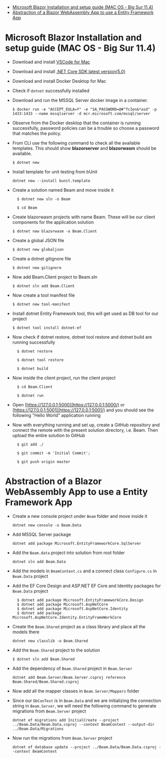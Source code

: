 - [Microsoft Blazor Installation and setup guide (MAC OS - Big Sur 11.4)](#microsoft-blazor-installation-and-setup-guide-mac-os---big-sur-114)
- [Abstraction of a Blazor WebAssembly App to use a Entity Framework App](#abstraction-of-a-blazor-webassembly-app-to-use-a-entity-framework-app)


# Microsoft Blazor Installation and setup guide (MAC OS - Big Sur 11.4)

- Download and install [VSCode for Mac](https://code.visualstudio.com/download)
- Download and install [.NET Core SDK latest version(5.0)](https://dotnet.microsoft.com/download/dotnet/thank-you/sdk-5.0.301-macos-x64-installer)
- Download and install Docker Desktop for Mac
- Check if `dotnet` successfully installed
- Download and run the MSSQL Server docker image in a container.

    `$ docker run -e "ACCEPT_EULA=Y" -e "SA_PASSWORD=@#^fcIen&*asd" -p 1433:1433 --name mssqlserver -d mcr.microsoft.com/mssql/server`

- Observe from the Docker desktop that the container is running successfully, password policies can be a trouble so choose a password that matches the policy.

- From CLI use the following command to check all the available templates. This should show **blazorserver** and **blazorwasm** should be available.

    `$ dotnet new`

- Install template for unit testing from bUnit

    `dotnet new --install bunit.template`

- Create a solution named Beam and move inside it
     ```
       $ dotnet new sln -o Beam
    
       $ cd Beam
     ```

- Create blazorwasm projects with name Beam. These will be our client components for the application solution

    `$ dotnet new blazorwasm -o Beam.Client`

- Create a global JSON file

    `$ dotnet new globaljson`

- Create a dotnet gitignore file

    `$ dotnet new gitignore`

- Now add Beam.Client project to Beam.sln

    `$ dotnet sln add Beam.Client`

- Now create a tool manifest file

    `$ dotnet new tool-manifest`

- Install dotnet Entity Framework tool, this will get used as DB tool for our project

    `$ dotnet tool install dotnet-ef`

- Now check if dotnet restore, dotnet tool restore and dotnet build are running successfully

    ```
      $ dotnet restore
    
      $ dotnet tool restore
    
      $ dotnet build
    ```

- Now inside the client project, run the client project

    ```
      $ cd Beam.Client
    
      $ dotnet run
    ```

- Open [https://127.0.0.1:5000](https://127.0.0.1:5000/) or [https://127.0.0.1:5001](https://127.0.0.1:5001/) and you should see the following &quot;Hello World&quot; application running

- Now with everything running and set up, create a GitHub repository and connect the remote with the present solution directory, i.e. Beam. Then upload the entire solution to GitHub

    ```
      $ git add ./
    
      $ git commit -m 'Initial Commit';
    
      $ git push origin master
    ```

# Abstraction of a Blazor WebAssembly App to use a Entity Framework App

- Create a new console project under `Beam` folder and move inside it

    `dotnet new console -o Beam.Data`

- Add MSSQL Server package
  
    `dotnet add package Microsoft.EntityFrameworkCore.SqlServer`

- Add the `Beam.data` project into solution from root folder

    `dotnet sln add Beam.Data`

- Add the models in `BeamContext.cs` and a connect class `Configure.cs` in `Beam.Data` project

- Add the EF Core Design and ASP.NET EF Core and Identity packages for `Beam.Data` project

    ```
      $ dotnet add package Microsoft.EntityFrameworkCore.Design
      $ dotnet add package Microsoft.AspNetCore
      $ dotnet add package Microsoft.AspNetCore.Identity
      $ dotnet add package Microsoft.AspNetCore.Identity.EntityFrameWorkCore
    ```

- Create the `Beam.Shared` project as a class library and place all the models there

    `dotnet new classlib -o Beam.Shared`

- Add the `Beam.Shared` project to the solution

    `$ dotnet sln add Beam.Shared`

- Add the dependency of `Beam.Shared` project in `Beam.Server`

    `dotnet add Beam.Server/Beam.Server.csproj reference Beam.Shared/Beam.Shared.csproj`

- Now add all the mapper classes in `Beam.Server/Mappers` folder

- Since our `DbConText` is in `Beam.Data` and we are initializing the connection string in `Beam.Server`, we will need the following command to generate migrations from `Beam.Server` project

    `dotnet ef migrations add InitialCreate --project ../Beam.Data/Beam.Data.csproj --context BeamContext --output-dir ../Beam.Data/Migrations`

- Now run the migrations from `Beam.Server` project

    `dotnet ef database update --project ../Beam.Data/Beam.Data.csproj --context BeamContext`
